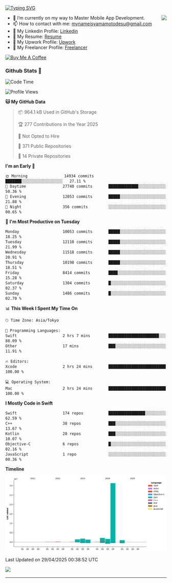 
[![Typing SVG](https://readme-typing-svg.demolab.com/?lines=Thank+You+For+Visiting!!;You+Are+Welcome✨;I+am+Kyo+Yamamoto;Mobile+Developer)](https://git.io/typing-svg)
<p>
<img align="right" src="https://media.giphy.com/media/26ufdb3cYKwbRtYVW/giphy.gif" style="max-width:100%;" height="150px">

- 🌱 I’m currently on my way to Master Mobile App Development.
- 📫 How to contact with me: mynameisyamamotodesu@gmail.com
- 🔗 My Linkedin Profile: [Linkedin](https://www.linkedin.com/in/kyo-yamamoto-a2ab50239)
- 🔗 My Resume: [Resume](https://www.kickresume.com/cv/rNok4e/)
- 🔗 My Upwork Profile: [Upwork](https://www.upwork.com/freelancers/~01aa9115102bb4af25)
- 🔗 My Freelancer Profile: [Freelancer](https://www.freelancer.com/u/yamamotodesu)

<a href="https://www.buymeacoffee.com/kyoyamamoto" target="_blank"><img src="https://cdn.buymeacoffee.com/buttons/default-orange.png" alt="Buy Me A Coffee" height="41" width="174"></a>

### Github Stats 🥇 
<!--START_SECTION:waka-->
![Code Time](http://img.shields.io/badge/Code%20Time-1%2C107%20hrs%2017%20mins-blue)

![Profile Views](http://img.shields.io/badge/Profile%20Views-0-blue)

**🐱 My GitHub Data** 

> 📦 964.1 kB Used in GitHub's Storage 
 > 
> 🏆 277 Contributions in the Year 2025
 > 
> 🚫 Not Opted to Hire
 > 
> 📜 371 Public Repositories 
 > 
> 🔑 14 Private Repositories 
 > 
**I'm an Early 🐤** 

```text
🌞 Morning                14934 commits       ███████░░░░░░░░░░░░░░░░░░   27.11 % 
🌆 Daytime                27740 commits       █████████████░░░░░░░░░░░░   50.36 % 
🌃 Evening                12053 commits       █████░░░░░░░░░░░░░░░░░░░░   21.88 % 
🌙 Night                  356 commits         ░░░░░░░░░░░░░░░░░░░░░░░░░   00.65 % 
```
📅 **I'm Most Productive on Tuesday** 

```text
Monday                   10053 commits       █████░░░░░░░░░░░░░░░░░░░░   18.25 % 
Tuesday                  12110 commits       █████░░░░░░░░░░░░░░░░░░░░   21.99 % 
Wednesday                11518 commits       █████░░░░░░░░░░░░░░░░░░░░   20.91 % 
Thursday                 10198 commits       █████░░░░░░░░░░░░░░░░░░░░   18.51 % 
Friday                   8414 commits        ████░░░░░░░░░░░░░░░░░░░░░   15.28 % 
Saturday                 1304 commits        █░░░░░░░░░░░░░░░░░░░░░░░░   02.37 % 
Sunday                   1486 commits        █░░░░░░░░░░░░░░░░░░░░░░░░   02.70 % 
```


📊 **This Week I Spent My Time On** 

```text
🕑︎ Time Zone: Asia/Tokyo

💬 Programming Languages: 
Swift                    2 hrs 7 mins        ██████████████████████░░░   88.09 % 
Other                    17 mins             ███░░░░░░░░░░░░░░░░░░░░░░   11.91 % 

🔥 Editors: 
Xcode                    2 hrs 24 mins       █████████████████████████   100.00 % 

💻 Operating System: 
Mac                      2 hrs 24 mins       █████████████████████████   100.00 % 
```

**I Mostly Code in Swift** 

```text
Swift                    174 repos           ████████████████░░░░░░░░░   62.59 % 
C++                      38 repos            ███░░░░░░░░░░░░░░░░░░░░░░   13.67 % 
Kotlin                   28 repos            ███░░░░░░░░░░░░░░░░░░░░░░   10.07 % 
Objective-C              6 repos             █░░░░░░░░░░░░░░░░░░░░░░░░   02.16 % 
JavaScript               1 repo              ░░░░░░░░░░░░░░░░░░░░░░░░░   00.36 % 
```



**Timeline**

![Lines of Code chart](https://raw.githubusercontent.com/YamamotoDesu/YamamotoDesu/main/assets/bar_graph.png)


 Last Updated on 29/04/2025 00:38:52 UTC
<!--END_SECTION:waka-->

![](https://github-profile-summary-cards.vercel.app/api/cards/profile-details?username=YamamotoDesu&theme=vue)

----
